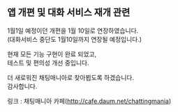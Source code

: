 ## 앱 개편 및 대화 서비스 재개 관련

1월1일 예정이던 개편을 1월 10일로 연장하였습니다.  
(대화서비스 중단도 1월10일까지 연장될 예정입니다.)   
   
현재 모든 기능 구현이 완료 되었고,  
테스트 및 편의성 개선 중입니다.  
   
더 새로워진 채팅매니아로 찾아뵙도록 하겠습니다.  
감사합니다.  
   
링크 : 채팅매니아 카페(http://cafe.daum.net/chattingmania)
